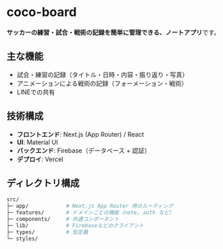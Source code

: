 # coco-board

**サッカーの練習・試合・戦術の記録を簡単に管理できる、ノートアプリ**です。  

## 主な機能

- 試合・練習の記録（タイトル・日時・内容・振り返り・写真）
- アニメーションによる戦術の記録（フォーメーション・戦術）
- LINEでの共有

## 技術構成

- **フロントエンド**: Next.js (App Router) / React
- **UI**: Material UI
- **バックエンド**: Firebase（データベース + 認証）
- **デプロイ**: Vercel

## ディレクトリ構成

```bash
src/
├─ app/            # Next.js App Router 用のルーティング
├─ features/       # ドメインごとの機能（note, auth など）
├─ components/     # 共通コンポーネント
├─ lib/            # Firebaseなどのクライアント
├─ types/          # 型定義
└─ styles/